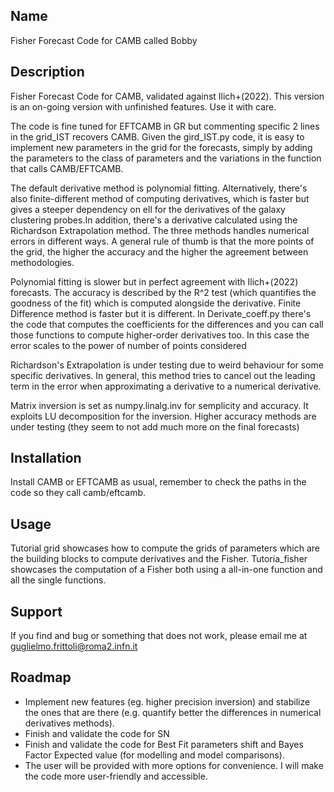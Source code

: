 
## Name
Fisher Forecast Code for CAMB called Bobby

## Description
Fisher Forecast Code for CAMB, validated against Ilich+(2022). This version is an on-going version with unfinished features. Use it with care.

The code is fine tuned for EFTCAMB in GR but commenting specific 2 lines in the grid_IST recovers CAMB.
Given the gird_IST.py code, it is easy to implement new parameters in the grid for the forecasts, simply by adding the parameters to the class of parameters and the variations in the function that calls CAMB/EFTCAMB.

The default derivative method is polynomial fitting. Alternatively, there's also finite-different method of computing derivatives, which is faster but gives a steeper dependency on ell for the derivatives of the galaxy clustering probes.In addition, there's a derivative calculated using the Richardson Extrapolation method. The three methods handles numerical errors in different ways. A general rule of thumb is that the more points of the grid, the higher the accuracy and the higher the agreement between methodologies.

Polynomial fitting is slower but in perfect agreement with Ilich+(2022) forecasts. The accuracy is described by the R^2 test (which quantifies the goodness of the fit) which is computed alongside the derivative.
Finite Difference method is faster but it is different. In Derivate_coeff.py there's the code that computes the coefficients for the differences and you can call those functions to compute higher-order derivatives too. In this case the error scales to the power of number of points considered

Richardson's Extrapolation is under testing due to weird behaviour for some specific derivatives. In general, this method tries to cancel out the leading term in the error when approximating a derivative to a numerical derivative.

Matrix inversion is set as numpy.linalg.inv for semplicity and accuracy. It exploits LU decomposition for the inversion. Higher accuracy methods are under testing (they seem to not add much more on the final forecasts)


## Installation
Install CAMB or EFTCAMB as usual, remember to check the paths in the code so they call camb/eftcamb.

## Usage
Tutorial grid showcases how to compute the grids of parameters which are the building blocks to compute derivatives and the Fisher.
Tutoria_fisher showcases the computation of a Fisher both using a all-in-one function and all the single functions.

## Support
If you find and bug or something that does not work, please email me at guglielmo.frittoli@roma2.infn.it

## Roadmap
- Implement new features (eg. higher precision inversion) and stabilize the ones that are there (e.g. quantify better the differences in numerical derivatives methods).
- Finish and validate the code for SN
- Finish and validate the code for Best Fit parameters shift and Bayes Factor Expected value (for modelling and model comparisons).
- The user will be provided with more options for convenience. I will make the code more user-friendly and accessible.


